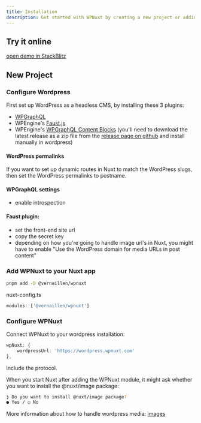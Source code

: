 ```yaml
---
title: Installation
description: Get started with WPNuxt by creating a new project or adding it to an existing Nuxt application.
---
```


## Try it online

[open demo in StackBlitz](https://stackblitz.com/github/vernaillen/wpnuxt-demo)

## New Project

### Configure Wordpress

First set up WordPress as a headless CMS, by installing these 3 plugins:
 * [WPGraphQL](https://wordpress.org/plugins/wp-graphql/)
 * WPEngine's [Faust.js](https://wordpress.org/plugins/faustwp/)
 * WPEngine's [WPGraphQL Content Blocks](https://github.com/wpengine/wp-graphql-content-blocks) (you'll need to download the latest release as a zip file from the [release page on github](https://github.com/wpengine/wp-graphql-content-blocks/releases) and install manually in wordpress)

#### WordPress permalinks
If you want to set up dynamic routes in Nuxt to match the WordPress slugs, then set the WordPress permalinks to postname.

#### WPGraphQL settings
* enable introspection

#### Faust plugin:
* set the front-end site url
* copy the secret key
* depending on how you're going to handle image url's in Nuxt, you might have to enable "Use the WordPress domain for media URLs in post content"


### Add WPNuxt to your Nuxt app

``` bash
pnpm add -D @vernaillen/wpnuxt
```

nuxt-config.ts
``` typescript
modules: ['@vernaillen/wpnuxt']
```

### Configure WPNuxt

Connect WPNuxt to your wordpress installation:

``` typescript
wpNuxt: {
    wordpressUrl: 'https://wordpress.wpnuxt.com'
},
```
Include the protocol.


When you start Nuxt after adding the WPNuxt module, it might ask whether you want to install the @nuxt/image package:
``` bash
❯ Do you want to install @nuxt/image package?
● Yes / ○ No
```

More information about how to handle wordpress media: [images](./images)
